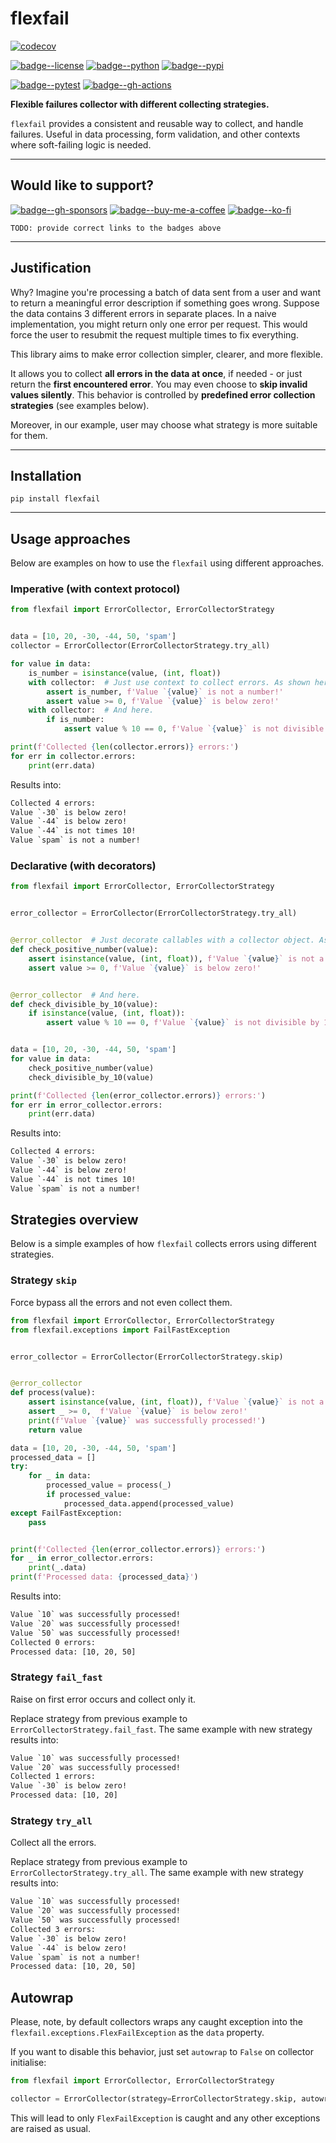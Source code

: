 [badge--license]: https://img.shields.io/badge/©MIT-d19a04.svg?style=for-the-badge
[href--license]: https://github.com/endusol/flexfail?tab=MIT-1-ov-file

[badge--python]: https://img.shields.io/badge/Python%203.9%2B-3060bb?logo=python&style=for-the-badge&logoColor=white
[href--python]: https://www.python.org/

[badge--pypi]: https://img.shields.io/badge/FLEXFAIL-352239.svg?logo=pypi&style=for-the-badge&logoColor=white
[href--pypi]: https://pypi.org/project/flexfail/

[badge--pyest]: https://img.shields.io/badge/TESTS-PASSING-507323?style=for-the-badge&logo=pytest&logoColor=white
[badge--pytest]: https://img.shields.io/badge/dynamic/json?&style=for-the-badge&logo=pytest&logoColor=white&label=Tests&color=131313&url=https%3A%2F%2Fapi.github.com%2Frepos%2Fendusol%2Fflexfail%2Factions%2Fruns&query=%24.workflow_runs%5B0%5D.conclusion
[href--pytest]: https://github.com/endusol/flexfail/actions/workflows/publish-pypi.yaml

[badge--gh-actions]: https://img.shields.io/badge/dynamic/json?&style=for-the-badge&logo=githubactions&logoColor=white&label=Publish%20to%20PyPi&color=131313&url=https%3A%2F%2Fapi.github.com%2Frepos%2Fendusol%2Fflexfail%2Factions%2Fruns&query=%24.workflow_runs%5B0%5D.conclusion
[href--gh-actions]: https://github.com/endusol/flexfail/actions/workflows/publish-pypi.yaml

[badge--gh-sponsors]:https://img.shields.io/badge/sponsor-30363D?style=for-the-badge&logo=GitHub-Sponsors&logoColor=#ea4aaa
[href--gh-sponsors]: https://github.com/endusol/flexfail/

[badge--buy-me-a-coffee]: https://img.shields.io/badge/Buy%20Me%20a%20Coffee-ffdd00?style=for-the-badge&logo=buy-me-a-coffee&logoColor=black
[href--buy-me-a-coffee]: https://github.com/endusol/flexfail/

[badge--ko-fi]: https://img.shields.io/badge/Ko--fi-F16061?style=for-the-badge&logo=ko-fi&logoColor=white
[href--ko-fi]: https://github.com/endusol/flexfail/

# flexfail

[![codecov](
https://codecov.io/gh/endusol/flexfail/branch/main/graph/badge.svg
)](
https://codecov.io/gh/endusol/flexfail
)

[![badge--license]][href--license]
[![badge--python]][href--python]
[![badge--pypi]][href--pypi]

[![badge--pytest]][href--pytest]
[![badge--gh-actions]][href--gh-actions]

**Flexible failures collector with different collecting strategies.**

`flexfail` provides a consistent and reusable way to collect, and handle failures.
Useful in data processing, form validation, and other contexts where soft-failing logic is needed.

---

## Would like to support?

[![badge--gh-sponsors]][href--gh-sponsors]
[![badge--buy-me-a-coffee]][href--buy-me-a-coffee]
[![badge--ko-fi]][href--ko-fi]

`TODO: provide correct links to the badges above`

---

## Justification

Why? Imagine you're processing a batch of data sent from a user and want to return a meaningful error description
if something goes wrong. Suppose the data contains 3 different errors in separate places. In a naive implementation,
you might return only one error per request. This would force the user to resubmit the request multiple times
to fix everything.

This library aims to make error collection simpler, clearer, and more flexible.

It allows you to collect **all errors in the data at once**, if needed - or just return the **first encountered error**.
You may even choose to **skip invalid values silently**. This behavior is controlled by **predefined error collection
strategies** (see examples below).

Moreover, in our example, user may choose what strategy is more suitable for them.

---

## Installation

```shell
pip install flexfail
```

---

## Usage approaches

Below are examples on how to use the `flexfail` using different approaches.

### Imperative (with context protocol)

```python
from flexfail import ErrorCollector, ErrorCollectorStrategy


data = [10, 20, -30, -44, 50, 'spam']
collector = ErrorCollector(ErrorCollectorStrategy.try_all)

for value in data:
    is_number = isinstance(value, (int, float))
    with collector:  # Just use context to collect errors. As shown here.
        assert is_number, f'Value `{value}` is not a number!'
        assert value >= 0, f'Value `{value}` is below zero!'
    with collector:  # And here.
        if is_number:
            assert value % 10 == 0, f'Value `{value}` is not divisible by 10!'

print(f'Collected {len(collector.errors)} errors:')
for err in collector.errors:
    print(err.data)
```

Results into:

```txt
Collected 4 errors:
Value `-30` is below zero!
Value `-44` is below zero!
Value `-44` is not times 10!
Value `spam` is not a number!
```

### Declarative (with decorators)

```python
from flexfail import ErrorCollector, ErrorCollectorStrategy


error_collector = ErrorCollector(ErrorCollectorStrategy.try_all)


@error_collector  # Just decorate callables with a collector object. As shown here.
def check_positive_number(value):
    assert isinstance(value, (int, float)), f'Value `{value}` is not a number!'
    assert value >= 0, f'Value `{value}` is below zero!'


@error_collector  # And here.
def check_divisible_by_10(value):
    if isinstance(value, (int, float)):
        assert value % 10 == 0, f'Value `{value}` is not divisible by 10!'


data = [10, 20, -30, -44, 50, 'spam']
for value in data:
    check_positive_number(value)
    check_divisible_by_10(value)

print(f'Collected {len(error_collector.errors)} errors:')
for err in error_collector.errors:
    print(err.data)
```

Results into:

```txt
Collected 4 errors:
Value `-30` is below zero!
Value `-44` is below zero!
Value `-44` is not times 10!
Value `spam` is not a number!
```

## Strategies overview

Below is a simple examples of how `flexfail` collects errors using different strategies.

### Strategy `skip`

Force bypass all the errors and not even collect them.

```python
from flexfail import ErrorCollector, ErrorCollectorStrategy
from flexfail.exceptions import FailFastException


error_collector = ErrorCollector(ErrorCollectorStrategy.skip)


@error_collector
def process(value):
    assert isinstance(value, (int, float)), f'Value `{value}` is not a number!'
    assert _ >= 0,  f'Value `{value}` is below zero!'
    print(f'Value `{value}` was successfully processed!')
    return value

data = [10, 20, -30, -44, 50, 'spam']
processed_data = []
try:
    for _ in data:
        processed_value = process(_)
        if processed_value:
            processed_data.append(processed_value)
except FailFastException:
    pass


print(f'Collected {len(error_collector.errors)} errors:')
for _ in error_collector.errors:
    print(_.data)
print(f'Processed data: {processed_data}')
```

Results into:

```txt
Value `10` was successfully processed!
Value `20` was successfully processed!
Value `50` was successfully processed!
Collected 0 errors:
Processed data: [10, 20, 50]
```

### Strategy `fail_fast`

Raise on first error occurs and collect only it.

Replace strategy from previous example to `ErrorCollectorStrategy.fail_fast`.
The same example with new strategy results into:

```txt
Value `10` was successfully processed!
Value `20` was successfully processed!
Collected 1 errors:
Value `-30` is below zero!
Processed data: [10, 20]
```

### Strategy `try_all`

Collect all the errors.

Replace strategy from previous example to `ErrorCollectorStrategy.try_all`.
The same example with new strategy results into:

```txt
Value `10` was successfully processed!
Value `20` was successfully processed!
Value `50` was successfully processed!
Collected 3 errors:
Value `-30` is below zero!
Value `-44` is below zero!
Value `spam` is not a number!
Processed data: [10, 20, 50]
```

## Autowrap

Please, note, by default collectors wraps any caught exception into the
`flexfail.exceptions.FlexFailException` as the `data` property.

If you want to disable this behavior, just set `autowrap` to `False` on collector initialise:

```python
from flexfail import ErrorCollector, ErrorCollectorStrategy

collector = ErrorCollector(strategy=ErrorCollectorStrategy.skip, autowrap=False)
```

This will lead to only `FlexFailException` is caught and any other exceptions are raised as usual.
